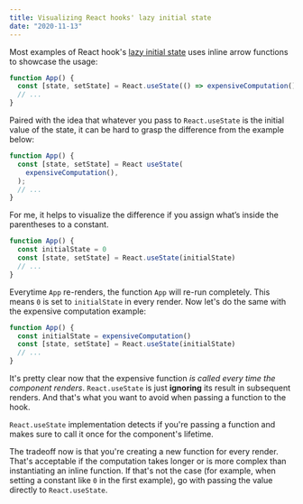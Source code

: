 ```yaml
---
title: Visualizing React hooks' lazy initial state
date: "2020-11-13"
---
```


Most examples of React hook's [lazy initial state](https://reactjs.org/docs/hooks-reference.html#lazy-initial-state) uses inline arrow functions to showcase the usage:

```js
function App() {
  const [state, setState] = React.useState(() => expensiveComputation())
  // ...
}
```

Paired with the idea that whatever you pass to `React.useState` is the initial value of the state, it can be hard to grasp the difference from the example below:

```js
function App() {
  const [state, setState] = React useState(
    expensiveComputation(),
  );
  // ...
}
```

For me, it helps to visualize the difference if you assign what’s inside the parentheses to a constant.

```js
function App() {
  const initialState = 0
  const [state, setState] = React.useState(initialState)
  // ...
}
```

Everytime `App` re-renders, the function `App` will re-run completely. This means `0` is set to `initialState` in every render. Now let's do the same with the expensive computation example:

```js
function App() {
  const initialState = expensiveComputation()
  const [state, setState] = React.useState(initialState)
  // ...
}
```

It's pretty clear now that the expensive function _is called every time the component renders_. `React.useState` is just **ignoring** its result in subsequent renders. And that's what you want to avoid when passing a function to the hook.

`React.useState` implementation detects if you're passing a function and makes sure to call it once for the component's lifetime.

The tradeoff now is that you're creating a new function for every render. That's acceptable if the computation takes longer or is more complex than instantiating an inline function. If that's not the case (for example, when setting a constant like `0` in the first example), go with passing the value directly to `React.useState`.
